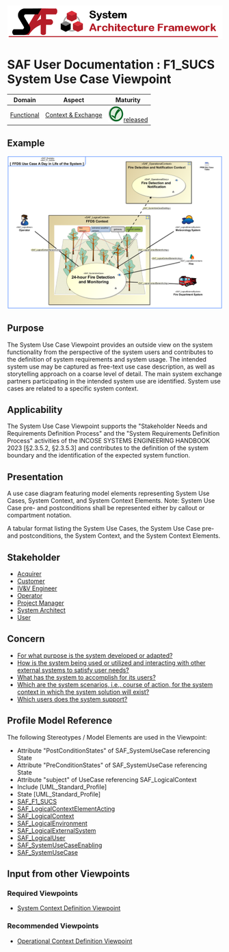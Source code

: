 ![System Architecture Framework](../diagrams/Banner_SAF.png)
# SAF User Documentation : **F1_SUCS** System Use Case Viewpoint
|**Domain**|**Aspect**|**Maturity**|
| --- | --- | --- |
|[Functional](../domains.md#Domain-Functional)|[Context & Exchange](../aspects.md#Aspect-Context-&-Exchange)|![Released](../diagrams/Symbol_confirmed.png )[released](../using-saf/maturity.md#released)|
## Example
![System-Use-Case-Viewpoint-primary-example.svg](../diagrams/vp-examples/System-Use-Case-Viewpoint-primary-example.svg)
## Purpose
The System Use Case Viewpoint provides an outside view on the system functionality from the perspective of the system users and contributes to the definition of system requirements and system usage. The intended system use may be captured as free-text use case description, as well as storytelling approach on a coarse level of detail. The main system exchange partners participating in the intended system use are identified. System use cases are related to a specific system context.
## Applicability
The System Use Case Viewpoint supports the "Stakeholder Needs and Requirements Definition Process" and the "System Requirements Definition Process" activities of the INCOSE SYSTEMS ENGINEERING HANDBOOK 2023 [§2.3.5.2, §2.3.5.3] and contributes to the definition of the system boundary and the identification of the expected system function.
## Presentation
A use case diagram featuring model elements representing System Use Cases, System Context, and System Context Elements.
Note: System Use Case pre- and postconditions shall be represented either by callout or compartment notation.

A tabular format listing the System Use Cases, the System Use Case pre- and postconditions, the System Context, and the System Context Elements.

## Stakeholder
* [Acquirer](../stakeholders.md#Acquirer)
* [Customer](../stakeholders.md#Customer)
* [IV&V Engineer](../stakeholders.md#IV&V-Engineer)
* [Operator](../stakeholders.md#Operator)
* [Project Manager](../stakeholders.md#Project-Manager)
* [System Architect](../stakeholders.md#System-Architect)
* [User](../stakeholders.md#User)
## Concern
* [For what purpose is the system developed or adapted?](../concerns.md#_2021x_2_6d8019d_1674945898325_22078_35809)
* [How is the system being used or utilized and interacting with other external systems to satisfy user needs?](../concerns.md#_2021x_2_8710274_1674576758841_451500_23327)
* [What has the system to accomplish for its users?](../concerns.md#_2021x_2_8710274_1697469571914_800497_36599)
* [Which are the system scenarios, i.e., course of action, for the system context in which the system solution will exist?](../concerns.md#_2021x_2_6d8019d_1674922633861_96675_24986)
* [Which users does the system support? ](../concerns.md#_2021x_2_6d8019d_1675459822996_961402_23325)
## Profile Model Reference
The following Stereotypes / Model Elements are used in the Viewpoint:
* Attribute "PostConditionStates" of SAF_SystemUseCase referencing State
* Attribute "PreConditionStates" of SAF_SystemUseCase referencing State
* Attribute "subject" of UseCase referencing SAF_LogicalContext
* Include [UML_Standard_Profile]
* State [UML_Standard_Profile]
* [SAF_F1_SUCS](../stereotypes.md#SAF_F1_SUCS)
* [SAF_LogicalContextElementActing](../stereotypes.md#SAF_LogicalContextElementActing)
* [SAF_LogicalContext](../stereotypes.md#SAF_LogicalContext)
* [SAF_LogicalEnvironment](../stereotypes.md#SAF_LogicalEnvironment)
* [SAF_LogicalExternalSystem](../stereotypes.md#SAF_LogicalExternalSystem)
* [SAF_LogicalUser](../stereotypes.md#SAF_LogicalUser)
* [SAF_SystemUseCaseEnabling](../stereotypes.md#SAF_SystemUseCaseEnabling)
* [SAF_SystemUseCase](../stereotypes.md#SAF_SystemUseCase)
## Input from other Viewpoints
### Required Viewpoints
* [System Context Definition Viewpoint](System-Context-Definition-Viewpoint.md)
### Recommended Viewpoints
* [Operational Context Definition Viewpoint](Operational-Context-Definition-Viewpoint.md)
